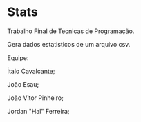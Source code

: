 # Stats
Trabalho Final de Tecnicas de Programação.

Gera dados estatisticos de um arquivo csv.


Equipe:

  Ítalo Cavalcante;
  
  João Esau;
  
  João Vitor Pinheiro;
  
  Jordan "Hal" Ferreira;
